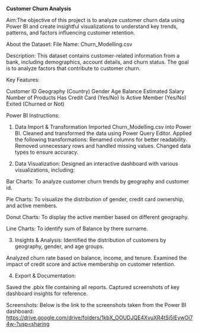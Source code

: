 **Customer Churn Analysis**

Aim:The objective of this project is to analyze customer churn data using Power BI and create insightful visualizations to understand key trends, patterns, and factors influencing customer retention.

About the Dataset:
File Name: Churn_Modelling.csv

Description: This dataset contains customer-related information from a bank, including demographics, account details, and churn status. The goal is to analyze factors that contribute to customer churn.

Key Features:

Customer ID
Geography (Country)
Gender
Age
Balance
Estimated Salary
Number of Products
Has Credit Card (Yes/No)
Is Active Member (Yes/No)
Exited (Churned or Not)

Power BI Instructions:
 1. Data Import & Transformation
    Imported Churn_Modelling.csv into Power BI.
    Cleaned and transformed the data using Power Query Editor.
    Applied the following transformations:
    Renamed columns for better readability.
    Removed unnecessary rows and handled missing values.
    Changed data types to ensure accuracy.

2. Data Visualization:
Designed an interactive dashboard with various visualizations, including:

 Bar Charts: To analyze customer churn trends by geography and customer id.

 Pie Charts: To visualize the distribution of gender, credit card ownership, and active members.

 Donut Charts: To display the active member based on different geography.

 Line Charts: To identify sum of Balance by there surname.

3. Insights & Analysis:
Identified the distribution of customers by geography, gender, and age groups.

Analyzed churn rate based on balance, income, and tenure.
Examined the impact of credit score and active membership on customer retention.

4. Export & Documentation:

 Saved the .pbix file containing all reports.
 Captured screenshots of key dashboard insights for reference.

Screenshots:
Below is the link to the screenshots taken from the Power BI dashboard:
https://drive.google.com/drive/folders/1kbX_OOUDJQE4XvuXR4tSj5lEywOi74w-?usp=sharing
